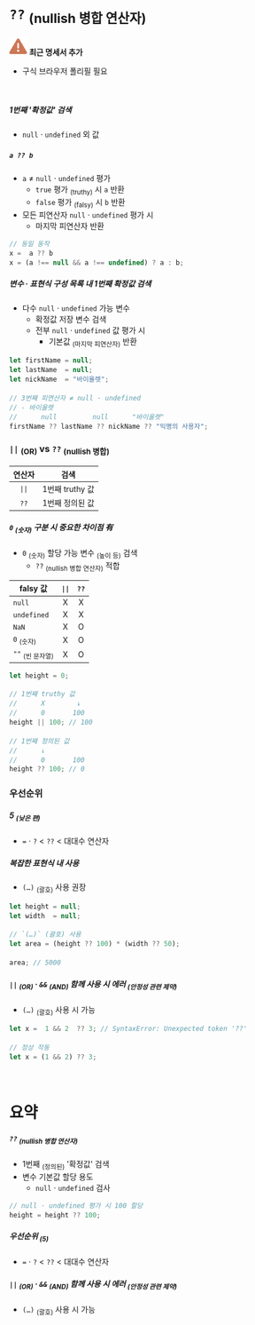 `??` <sub>(nullish 병합 연산자)</sub>
====

<img src="../../images/commons/icons/triangle-exclamation-solid.svg" /> **최근 명세서 추가**

- 구식 브라우저 폴리필 필요

<br />

##### 1번째 '확정값' 검색
- `null` · `undefined` 외 값

##### `a ?? b`
- `a` ≠ `null` · `undefined` 평가
  - `true` 평가 <sub>(truthy)</sub> 시 `a` 반환
  - `false` 평가 <sub>(falsy)</sub> 시 `b` 반환
- 모든 피연산자 `null` · `undefined` 평가 시
  - 마지막 피연산자 반환
```javascript
// 동일 동작
x =  a ?? b
x = (a !== null && a !== undefined) ? a : b;
```

##### 변수 · 표현식 구성 목록 내 1번째 확정값 검색
- 다수 `null` · `undefined` 가능 변수
  - 확정값 저장 변수 검색
  - 전부 `null` · `undefined` 값 평가 시
    - 기본값 <sub>(마지막 피연산자)</sub> 반환
```javascript
let firstName = null;
let lastName  = null;
let nickName  = "바이올렛";

// 3번째 피연산자 ≠ null · undefined
// - 바이올렛
//      null         null      "바이올렛"
firstName ?? lastName ?? nickName ?? "익명의 사용자";
```

### `||` <sub>(OR)</sub> vs `??` <sub>(nullish 병합)</sub>

|연산자|검색|
|:---:|---|
|`\|\|`|1번째 truthy 값|
|`??`</sub>|1번째 정의된 값|

##### `0` <sub>(숫자)</sub> 구분 시 중요한 차이점 有
- `0` <sub>(숫자)</sub> 할당 가능 변수 <sub>(높이 등)</sub> 검색
  - `??` <sub>(nullish 병합 연산자)</sub> 적합

|falsy 값|`\|\|`|`??`|
|---|:---:|:---:|
|`null`|X|X|
|`undefined`|X|X|
|`NaN`|X|O|
|`0` <sub>(숫자)</sub>|X|O|
|`""` <sub>(빈 문자열)</sub>|X|O|

```javascript
let height = 0;

// 1번째 truthy 값
//      X        ↓
//      0       100
height || 100; // 100

// 1번째 정의된 값
//      ↓
//      0       100
height ?? 100; // 0
```

### 우선순위

##### 5 <sub>(낮은 편)</sub>
- `=` · `?` \< `??` \< 대대수 연산자

##### 복잡한 표현식 내 사용
- `(…)` <sub>(괄호)</sub> 사용 권장
```javascript
let height = null;
let width  = null;

// `(…)` (괄호) 사용
let area = (height ?? 100) * (width ?? 50);

area; // 5000
```

##### `||` <sub>(OR)</sub> · `&&` <sub>(AND)</sub> 함께 사용 시 에러 <sub>(안정성 관련 제약)</sub>
- `(…)` <sub>(괄호)</sub> 사용 시 가능
```javascript
let x =  1 && 2  ?? 3; // SyntaxError: Unexpected token '??'

// 정상 작동
let x = (1 && 2) ?? 3;
```

<br />

요약
====

##### `??` <sub>(nullish 병합 연산자)</sub>
- 1번째 <sub>(정의된)</sub> '확정값' 검색
- 변수 기본값 할당 용도
  - `null` · `undefined` 검사
```javascript
// null · undefined 평가 시 100 할당
height = height ?? 100;
```

##### 우선순위 <sub>(5)</sub>
- `=` · `?` \< `??` \< 대대수 연산자

##### `||` <sub>(OR)</sub> · `&&` <sub>(AND)</sub> 함께 사용 시 에러 <sub>(안정성 관련 제약)</sub>
- `(…)` <sub>(괄호)</sub> 사용 시 가능
